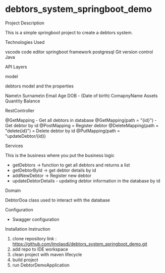 # debtors_system_springboot_demo

Project Description

This is a simple springboot project to create a debtors system.

Technologies Used

vscode code editor
springboot framework
postgresql
Git version control
Java

API Layers

model

debtors model and the properties

Name\n
Surname\n
Email
Age
DOB - (Date of birth)
ComapnyName
Assets
Quantity
Balance

RestController

@GetMapping - Get all debtors in database
@GetMapping(path = "{id}") - Get debtor by id
@PostMapping = Register debtor
@DeleteMapping(path =  "delete{id}") = Delete debtor by id
@PutMapping(path = "updateDebtor/{id})

Services

This is the business where you put the business logic 

- getDebtors -> function to get all debtors and returns a list
- getDebtorById -> get debtor details by id
- addNewDebtor -> Register new debtor
- updateDebtorDetails - updating debtor information in the database by id

Domain

DebtorDoa class used to interact with the database

Configuration

- Swagger configuration


Installation Instruction

1. clone repository link : https://github.com/lmolaodi/debtors_system_springboot_demo.git
2. add repo to IDE workspace
3. clean project with maven lifecycle
4. build project
5. run DebtorDemoApplication
